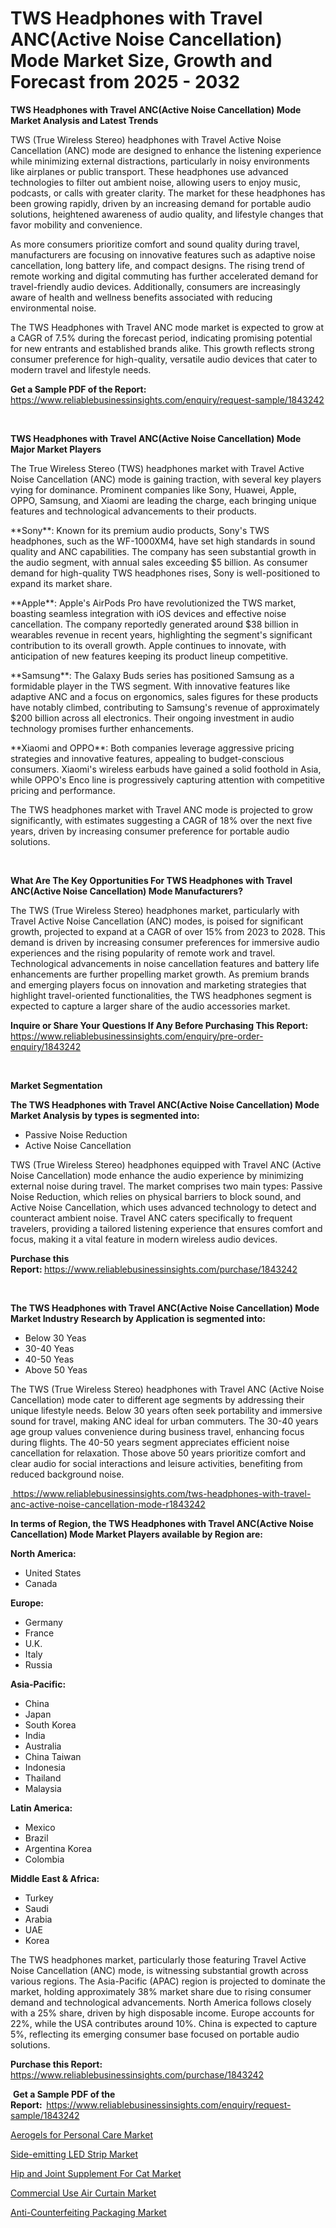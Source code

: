 <p><h1>TWS Headphones with Travel ANC(Active Noise Cancellation) Mode Market Size, Growth and Forecast from 2025 - 2032</h1></p><p><strong>TWS Headphones with Travel ANC(Active Noise Cancellation) Mode Market Analysis and Latest Trends</strong></p>
<p><p>TWS (True Wireless Stereo) headphones with Travel Active Noise Cancellation (ANC) mode are designed to enhance the listening experience while minimizing external distractions, particularly in noisy environments like airplanes or public transport. These headphones use advanced technologies to filter out ambient noise, allowing users to enjoy music, podcasts, or calls with greater clarity. The market for these headphones has been growing rapidly, driven by an increasing demand for portable audio solutions, heightened awareness of audio quality, and lifestyle changes that favor mobility and convenience.</p><p>As more consumers prioritize comfort and sound quality during travel, manufacturers are focusing on innovative features such as adaptive noise cancellation, long battery life, and compact designs. The rising trend of remote working and digital commuting has further accelerated demand for travel-friendly audio devices. Additionally, consumers are increasingly aware of health and wellness benefits associated with reducing environmental noise.</p><p>The TWS Headphones with Travel ANC mode market is expected to grow at a CAGR of 7.5% during the forecast period, indicating promising potential for new entrants and established brands alike. This growth reflects strong consumer preference for high-quality, versatile audio devices that cater to modern travel and lifestyle needs.</p></p>
<p><strong>Get a Sample PDF of the Report:&nbsp;</strong> <a href="https://www.reliablebusinessinsights.com/enquiry/request-sample/1843242?utm_campaign=100&utm_medium=2&utm_source=Github&utm_content=ia&utm_term=10022025&utm_id=tws-headphones-with-travel-ancactive-noise-cancellation-mode">https://www.reliablebusinessinsights.com/enquiry/request-sample/1843242</a></p>
<p>&nbsp;</p>
<p><strong>TWS Headphones with Travel ANC(Active Noise Cancellation) Mode Major Market Players</strong></p>
<p><p>The True Wireless Stereo (TWS) headphones market with Travel Active Noise Cancellation (ANC) mode is gaining traction, with several key players vying for dominance. Prominent companies like Sony, Huawei, Apple, OPPO, Samsung, and Xiaomi are leading the charge, each bringing unique features and technological advancements to their products.</p><p>**Sony**: Known for its premium audio products, Sony's TWS headphones, such as the WF-1000XM4, have set high standards in sound quality and ANC capabilities. The company has seen substantial growth in the audio segment, with annual sales exceeding $5 billion. As consumer demand for high-quality TWS headphones rises, Sony is well-positioned to expand its market share.</p><p>**Apple**: Apple's AirPods Pro have revolutionized the TWS market, boasting seamless integration with iOS devices and effective noise cancellation. The company reportedly generated around $38 billion in wearables revenue in recent years, highlighting the segment's significant contribution to its overall growth. Apple continues to innovate, with anticipation of new features keeping its product lineup competitive.</p><p>**Samsung**: The Galaxy Buds series has positioned Samsung as a formidable player in the TWS segment. With innovative features like adaptive ANC and a focus on ergonomics, sales figures for these products have notably climbed, contributing to Samsung's revenue of approximately $200 billion across all electronics. Their ongoing investment in audio technology promises further enhancements.</p><p>**Xiaomi and OPPO**: Both companies leverage aggressive pricing strategies and innovative features, appealing to budget-conscious consumers. Xiaomi's wireless earbuds have gained a solid foothold in Asia, while OPPO's Enco line is progressively capturing attention with competitive pricing and performance.</p><p>The TWS headphones market with Travel ANC mode is projected to grow significantly, with estimates suggesting a CAGR of 18% over the next five years, driven by increasing consumer preference for portable audio solutions.</p></p>
<p>&nbsp;</p>
<p><strong>What Are The Key Opportunities For TWS Headphones with Travel ANC(Active Noise Cancellation) Mode Manufacturers?</strong></p>
<p><p>The TWS (True Wireless Stereo) headphones market, particularly with Travel Active Noise Cancellation (ANC) modes, is poised for significant growth, projected to expand at a CAGR of over 15% from 2023 to 2028. This demand is driven by increasing consumer preferences for immersive audio experiences and the rising popularity of remote work and travel. Technological advancements in noise cancellation features and battery life enhancements are further propelling market growth. As premium brands and emerging players focus on innovation and marketing strategies that highlight travel-oriented functionalities, the TWS headphones segment is expected to capture a larger share of the audio accessories market.</p></p>
<p><strong>Inquire or Share Your Questions If Any Before Purchasing This Report:</strong> <a href="https://www.reliablebusinessinsights.com/enquiry/pre-order-enquiry/1843242?utm_campaign=100&utm_medium=2&utm_source=Github&utm_content=ia&utm_term=10022025&utm_id=tws-headphones-with-travel-ancactive-noise-cancellation-mode">https://www.reliablebusinessinsights.com/enquiry/pre-order-enquiry/1843242</a></p>
<p>&nbsp;</p>
<p><strong>Market Segmentation</strong></p>
<p><strong>The TWS Headphones with Travel ANC(Active Noise Cancellation) Mode Market Analysis by types is segmented into:</strong></p>
<p><ul><li>Passive Noise Reduction</li><li>Active Noise Cancellation</li></ul></p>
<p><p>TWS (True Wireless Stereo) headphones equipped with Travel ANC (Active Noise Cancellation) mode enhance the audio experience by minimizing external noise during travel. The market comprises two main types: Passive Noise Reduction, which relies on physical barriers to block sound, and Active Noise Cancellation, which uses advanced technology to detect and counteract ambient noise. Travel ANC caters specifically to frequent travelers, providing a tailored listening experience that ensures comfort and focus, making it a vital feature in modern wireless audio devices.</p></p>
<p><strong>Purchase this Report:&nbsp;</strong><a href="https://www.reliablebusinessinsights.com/purchase/1843242?utm_campaign=100&utm_medium=2&utm_source=Github&utm_content=ia&utm_term=10022025&utm_id=tws-headphones-with-travel-ancactive-noise-cancellation-mode">https://www.reliablebusinessinsights.com/purchase/1843242</a></p>
<p>&nbsp;</p>
<p><strong>The TWS Headphones with Travel ANC(Active Noise Cancellation) Mode Market Industry Research by Application is segmented into:</strong></p>
<p><ul><li>Below 30 Yeas</li><li>30-40 Yeas</li><li>40-50 Yeas</li><li>Above 50 Yeas</li></ul></p>
<p><p>The TWS (True Wireless Stereo) headphones with Travel ANC (Active Noise Cancellation) mode cater to different age segments by addressing their unique lifestyle needs. Below 30 years often seek portability and immersive sound for travel, making ANC ideal for urban commuters. The 30-40 years age group values convenience during business travel, enhancing focus during flights. The 40-50 years segment appreciates efficient noise cancellation for relaxation. Those above 50 years prioritize comfort and clear audio for social interactions and leisure activities, benefiting from reduced background noise.</p></p>
<p><a href="https://www.reliablebusinessinsights.com/tws-headphones-with-travel-anc-active-noise-cancellation-mode-r1843242?utm_campaign=100&utm_medium=2&utm_source=Github&utm_content=ia&utm_term=10022025&utm_id=tws-headphones-with-travel-ancactive-noise-cancellation-mode">&nbsp;https://www.reliablebusinessinsights.com/tws-headphones-with-travel-anc-active-noise-cancellation-mode-r1843242</a></p>
<p><strong>In terms of Region, the TWS Headphones with Travel ANC(Active Noise Cancellation) Mode Market Players available by Region are:</strong></p>
<p>
    <p> <strong> North America: </strong>
        <ul>
            <li>United States</li>
            <li>Canada</li>
        </ul>
        </p> 
    <p> <strong> Europe: </strong>
        <ul>
            <li>Germany</li>
            <li>France</li>
            <li>U.K.</li>
            <li>Italy</li>
            <li>Russia</li>
        </ul>
        </p> 
    <p> <strong> Asia-Pacific: </strong>
        <ul>
            <li>China</li>
            <li>Japan</li>
            <li>South Korea</li>
            <li>India</li>
            <li>Australia</li>
            <li>China Taiwan</li>
            <li>Indonesia</li>
            <li>Thailand</li>
            <li>Malaysia</li>
        </ul>
        </p> 
    <p> <strong> Latin America: </strong>
        <ul>
            <li>Mexico</li>
            <li>Brazil</li>
            <li>Argentina Korea</li>
            <li>Colombia</li>
        </ul>
        </p> 
    <p> <strong> Middle East & Africa: </strong>
        <ul>
            <li>Turkey</li>
            <li>Saudi</li>
            <li>Arabia</li>
            <li>UAE</li>
            <li>Korea</li>
        </ul>
    </p>
    </p>
<p><p>The TWS headphones market, particularly those featuring Travel Active Noise Cancellation (ANC) mode, is witnessing substantial growth across various regions. The Asia-Pacific (APAC) region is projected to dominate the market, holding approximately 38% market share due to rising consumer demand and technological advancements. North America follows closely with a 25% share, driven by high disposable income. Europe accounts for 22%, while the USA contributes around 10%. China is expected to capture 5%, reflecting its emerging consumer base focused on portable audio solutions.</p></p>
<p><strong>Purchase this Report: </strong><a href="https://www.reliablebusinessinsights.com/purchase/1843242?utm_campaign=100&utm_medium=2&utm_source=Github&utm_content=ia&utm_term=10022025&utm_id=tws-headphones-with-travel-ancactive-noise-cancellation-mode">https://www.reliablebusinessinsights.com/purchase/1843242</a></p>
<p>&nbsp;<strong>Get a Sample PDF of the Report:&nbsp;&nbsp;</strong><a href="https://www.reliablebusinessinsights.com/enquiry/request-sample/1843242?utm_campaign=100&utm_medium=2&utm_source=Github&utm_content=ia&utm_term=10022025&utm_id=tws-headphones-with-travel-ancactive-noise-cancellation-mode">https://www.reliablebusinessinsights.com/enquiry/request-sample/1843242</a></p>
<p><strong></strong></p>
<p><p><a href="https://github.com/giblydirani3/Market-Research-Report-List-1/blob/main/aerogels-for-personal-care-market.md?utm_campaign=100&utm_medium=2&utm_source=Github&utm_content=ia&utm_term=10022025&utm_id=tws-headphones-with-travel-ancactive-noise-cancellation-mode">Aerogels for Personal Care Market</a></p><p><a href="https://github.com/ijffseandy/Market-Research-Report-List-1/blob/main/side-emitting-led-strip-market.md?utm_campaign=100&utm_medium=2&utm_source=Github&utm_content=ia&utm_term=10022025&utm_id=tws-headphones-with-travel-ancactive-noise-cancellation-mode">Side-emitting LED Strip Market</a></p><p><a href="https://github.com/jenithschijf/Market-Research-Report-List-1/blob/main/hip-and-joint-supplement-for-cat-market.md?utm_campaign=100&utm_medium=2&utm_source=Github&utm_content=ia&utm_term=10022025&utm_id=tws-headphones-with-travel-ancactive-noise-cancellation-mode">Hip and Joint Supplement For Cat Market</a></p><p><a href="https://github.com/voigttyagi/Market-Research-Report-List-1/blob/main/commercial-use-air-curtain-market.md?utm_campaign=100&utm_medium=2&utm_source=Github&utm_content=ia&utm_term=10022025&utm_id=tws-headphones-with-travel-ancactive-noise-cancellation-mode">Commercial Use Air Curtain Market</a></p><p><a href="https://github.com/daphnyvashdi/Market-Research-Report-List-1/blob/main/anti-counterfeiting-packaging-market.md?utm_campaign=100&utm_medium=2&utm_source=Github&utm_content=ia&utm_term=10022025&utm_id=tws-headphones-with-travel-ancactive-noise-cancellation-mode">Anti-Counterfeiting Packaging Market</a></p></p>